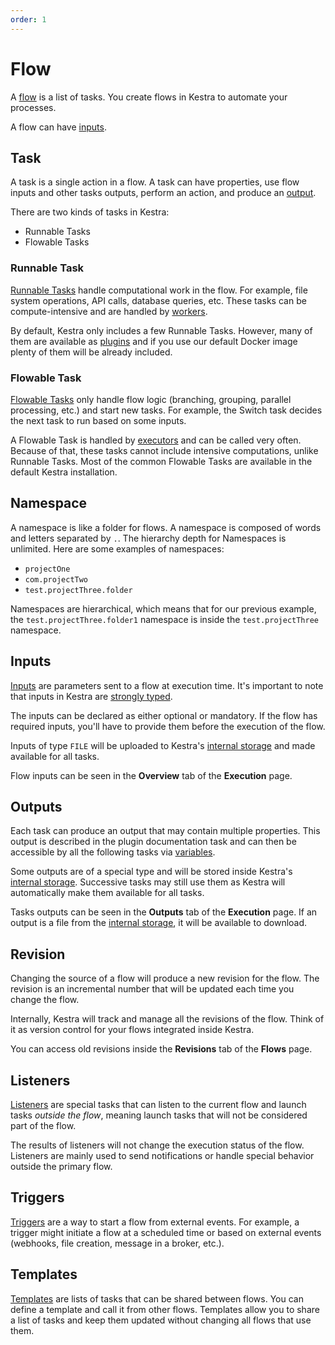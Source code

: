 ```yaml
---
order: 1
---
```


# Flow

A [flow](../developer-guide/flow) is a list of tasks. You create flows in Kestra to automate your processes.

A flow can have [inputs](#inputs).


## Task

A task is a single action in a flow. A task can have properties, use flow inputs and other tasks outputs, perform an action, and produce an [output](#outputs).

There are two kinds of tasks in Kestra:
- Runnable Tasks 
- Flowable Tasks


### Runnable Task 

[Runnable Tasks](../developer-guide/tasks/README.md#runnable-tasks) handle computational work in the flow. For example, file system operations, API calls, database queries, etc. These tasks can be compute-intensive and are handled by [workers](../architecture/#worker). 

By default, Kestra only includes a few Runnable Tasks. However, many of them are available as [plugins](../../plugins/) and if you use our default Docker image plenty of them will be already included.


### Flowable Task

[Flowable Tasks](../developer-guide/tasks/README.md#flowable-tasks) only handle flow logic (branching, grouping, parallel processing, etc.) and start new tasks. For example, the Switch task decides the next task to run based on some inputs. 

A Flowable Task is handled by [executors](../architecture/#executor) and can be called very often. Because of that, these tasks cannot include intensive computations, unlike Runnable Tasks. Most of the common Flowable Tasks are available in the default Kestra installation. 


## Namespace

A namespace is like a folder for flows. A namespace is composed of words and letters separated by `.`. The hierarchy depth for Namespaces is unlimited. Here are some examples of namespaces:
- `projectOne`
- `com.projectTwo`
- `test.projectThree.folder`

Namespaces are hierarchical, which means that for our previous example, the `test.projectThree.folder1` namespace is inside the `test.projectThree` namespace.


## Inputs 

[Inputs](../developer-guide/inputs) are parameters sent to a flow at execution time. It's important to note that inputs in Kestra are [strongly typed](../developer-guide/inputs/#input-types).

The inputs can be declared as either optional or mandatory. If the flow has required inputs, you'll have to provide them before the execution of the flow.

Inputs of type `FILE` will be uploaded to Kestra's [internal storage](../architecture/#the-internal-storage) and made available for all tasks.

Flow inputs can be seen in the **Overview** tab of the **Execution** page.

## Outputs

Each task can produce an output that may contain multiple properties. This output is described in the plugin documentation task and can then be accessible by all the following tasks via [variables](../developer-guide/variables/basic-usage.md).

Some outputs are of a special type and will be stored inside Kestra's [internal storage](../architecture/#the-internal-storage). Successive tasks may still use them as Kestra will automatically make them available for all tasks.

Tasks outputs can be seen in the **Outputs** tab of the **Execution** page. If an output is a file from the [internal storage](../architecture/#the-internal-storage), it will be available to download.


## Revision

Changing the source of a flow will produce a new revision for the flow. The revision is an incremental number that will be updated each time you change the flow. 

Internally, Kestra will track and manage all the revisions of the flow. Think of it as version control for your flows integrated inside Kestra.

You can access old revisions inside the **Revisions** tab of the **Flows** page.


## Listeners

[Listeners](../developer-guide/listeners) are special tasks that can listen to the current flow and launch tasks *outside the flow*, meaning launch tasks that will not be considered part of the flow.

The results of listeners will not change the execution status of the flow. Listeners are mainly used to send notifications or handle special behavior outside the primary flow.


## Triggers

[Triggers](../developer-guide/triggers) are a way to start a flow from external events. For example, a trigger might initiate a flow at a scheduled time or based on external events (webhooks, file creation, message in a broker, etc.).


## Templates

[Templates](../developer-guide/templates) are lists of tasks that can be shared between flows. You can define a template and call it from other flows. Templates allow you to share a list of tasks and keep them updated without changing all flows that use them.
